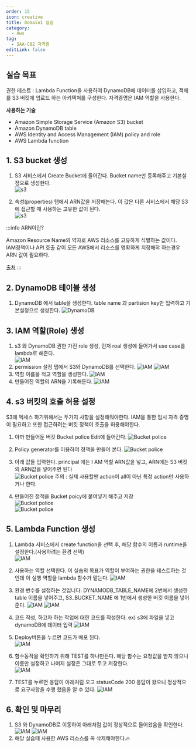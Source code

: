 ```yaml
---
order: 15
icon: creative
title: Domain1 실습
category: 
  - Aws
tag: 
  - SAA-C02 자격증
editLink: false
---
```


## 실습 목표
권한 테스트 : Lambda Function을 사용하여  DynamoDB에 데이터를 삽입하고, 객체를 S3 버킷에 업로드 하는 아키텍쳐를 구성한다. 자격증명은 IAM 역할을 사용한다. 

**사용하는 기술**
- Amazon Simple Storage Service (Amazon S3) bucket
- Amazon DynamoDB table
- AWS Identity and Access Management (IAM) policy and role
- AWS Lambda function


## 1. S3 bucket 생성
 1) S3 서비스에서 Create Bucket에 들어간다. Bucket name만 등록해주고 기본설정으로 생성한다.  
 ![s3](./img/domain1/exercise/1.png)    

 2) 속성(properties) 탭에서 ARN값을 저장해논다. 이 값은 다른 서비스에서 해당 S3에 접근할 때 사용하는 고유한 값이 된다.   
 ![s3](./img/domain1/exercise/2.png)

:::info ARN이란?

Amazon Resource Name의 약자로 AWS 리소스를 고유하게 식별하는 값이다.  
IAM정책이나 API 호출 같이 모든 AWS에서 리소스를 명확하게 지정해햐 하는경우 ARN 값이 필요하다.

[출처](https://docs.aws.amazon.com/general/latest/gr/aws-arns-and-namespaces.html)
 :::
     
## 2. DynamoDB 테이블 생성
 1) DynamoDB 에서 table을 생성한다. table name 과 partision key만 입력하고 기본설정으로 생성한다. 
 ![DynamoDB](./img/domain1/exercise/3.png)

## 3. IAM 역할(Role) 생성  
1. s3 와 DynamoDB 권한 가진 role 생성, 먼저 roal 생성에 들어가서 use case를 lambda로 해준다.  
![IAM](./img/domain1/exercise/5.png)
2. permission 설정 탭에서 S3와 DynamoDB를 선택한다.
![IAM](./img/domain1/exercise/6.png)
![IAM](./img/domain1/exercise/7.png)
3. 역할 이름을 적고 역할을 생성한다.
![IAM](./img/domain1/exercise/8.png)
4. 만들어진 역할의 ARN을 기록해둔다.
![IAM](./img/domain1/exercise/10.png)


## 4. s3 버킷의 호출 허용 설정  
S3에 엑세스 하기위해서는 두가지 사항을 설정해줘야한다. IAM을 통한 임시 자격 증명이 필요하고 또한 접근하려는 버킷 정책이 호출을 허용해야한다.
1. 아까 만들어둔 버킷 Bucket police Edit에 들어간다.
![Bucket police](./img/domain1/exercise/11.png)
2. Policy generator를 이용하여 정책을 만들어 본다.
![Bucket police](./img/domain1/exercise/12.png)
3. 아래 값들 입력한다. principal 에는 I AM 역할 ARN값을 넣고, ARN에는 S3 버킷의 ARN값을 넣어주면 된다  
![Bucket police](./img/domain1/exercise/14.png)
주의 :  실제 사용할땐 action이 all이 아닌 특정 action만 사용하거나 한다.  

4. 만들어진 정책을 Bucket poicy에 붙여넣기 해주고 저장  
![Bucket police](./img/domain1/exercise/15.png)   
![Bucket police](./img/domain1/exercise/17.png)   



## 5. Lambda Function 생성


1. Lambda 서비스에서 create function을 선택 후, 해당 함수의 이름과 runtime을 설정한다.(사용하려는 환경 선택)   
![IAM](./img/domain1/exercise/18.png)   
2. 사용하는 역할 선택한다. 이 실습의 목표가 역할이 부여하는 권한을 테스트하는 것인데 이 실행 역할을 lambda 함수가 맡는다.
![IAM](./img/domain1/exercise/19.png) 
3. 환경 변수를 설정하는 것입니다.  DYNAMODB_TABLE_NAME에 2번에서 생성한 table 이름을 넣어주고, S3_BUCKET_NAME 에 1번에서 생성한 버킷 이름을 넣어준다.
![IAM](./img/domain1/exercise/20.png) 
![IAM](./img/domain1/exercise/21.png) 
4. 코드 작성, 하고자 하는 작업에 대한 코드를 작성한다. ex) s3에 파일을 넣고 dynamoDB에 데이터 입력
![IAM](./img/domain1/exercise/22.png) 

5. Deploy버튼을 누르면 코드가 배포 된다.   
![IAM](./img/domain1/exercise/24.png) 

6. 함수동작을 확인하기 위해 TEST를 하나만든다. 해당 함수는 요청값을 받지 않으니 이름만 설정하고 나머지 설정은 그대로 두고 저장한다.   
![IAM](./img/domain1/exercise/23.png) 
7. TEST를 누르면 응답이 아래처럼 오고   statusCode 200 응답이 왔으니 정상적으로 요구사항을 수행 했음을 알 수 있다.
![IAM](./img/domain1/exercise/25.png) 
## 6. 확인 및 마무리
1. S3 와 DynamoDB로 이동하여 아래처럼 값이 정상적으로 들어왔음을 확인한다.
![IAM](./img/domain1/exercise/26.png) 
![IAM](./img/domain1/exercise/27.png) 
2. 해당 실습때 사용한 AWS 리소스를 꼭 삭제해야한다.:fire: